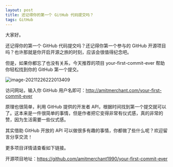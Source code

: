 ```yaml
---
layout: post
title: 还记得你的第一个 GitHub 代码提交吗？
tags: GitHub
---
```


大家好。

还记得你的第一个 GitHub 代码提交吗？还记得你第一个参与的 GitHub 开源项目吗？也许那就是你开启开源之旅的时刻，应该会很值得纪念吧。

但是，如果你都忘了也没有关系，今天推荐的项目 your-first-commit-ever 帮助你轻松找到你的 GitHub 第一个提交。

![image-20211226222013409](https://7465-test-3c9b5e-1-1301419220.tcb.qcloud.la/images/compress_image-20211226222013409.png)

访问网站，输入你 GitHub 用户名即可：http://amitmerchant.com/your-first-commit-ever

原理也很简单，利用 GitHub 提供的开发者 API，根据时间找到第一个提交就可以了。这本来是一件很简单的事情，但是作者把它变得非常有仪式感，真的非常的赞，因为生活需要一些仪式感。

其实借助 GitHub 开放的 API 可以做很多有趣的事情，你都做了些什么呢？欢迎留言分享交流！

更多项目详情请查看如下链接。

开源项目地址：https://github.com/amitmerchant1990/your-first-commit-ever
